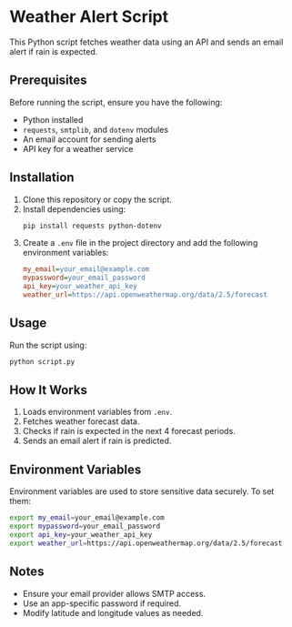 # Weather Alert Script

This Python script fetches weather data using an API and sends an email alert if rain is expected.

## Prerequisites

Before running the script, ensure you have the following:
- Python installed
- `requests`, `smtplib`, and `dotenv` modules
- An email account for sending alerts
- API key for a weather service

## Installation

1. Clone this repository or copy the script.
2. Install dependencies using:
   ```bash
   pip install requests python-dotenv
   ```
3. Create a `.env` file in the project directory and add the following environment variables:
   ```ini
   my_email=your_email@example.com
   mypassword=your_email_password
   api_key=your_weather_api_key
   weather_url=https://api.openweathermap.org/data/2.5/forecast
   ```

## Usage

Run the script using:
```bash
python script.py
```

## How It Works

1. Loads environment variables from `.env`.
2. Fetches weather forecast data.
3. Checks if rain is expected in the next 4 forecast periods.
4. Sends an email alert if rain is predicted.

## Environment Variables

Environment variables are used to store sensitive data securely. To set them:
```bash
export my_email=your_email@example.com
export mypassword=your_email_password
export api_key=your_weather_api_key
export weather_url=https://api.openweathermap.org/data/2.5/forecast
```

## Notes

- Ensure your email provider allows SMTP access.
- Use an app-specific password if required.
- Modify latitude and longitude values as needed.


